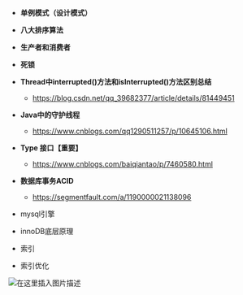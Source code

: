 - **单例模式（设计模式）**

- **八大排序算法**

- **生产者和消费者**
- **死锁**

- **Thread中interrupted()方法和isInterrupted()方法区别总结**
  - https://blog.csdn.net/qq_39682377/article/details/81449451

- **Java中的守护线程**
  - https://www.cnblogs.com/qq1290511257/p/10645106.html

- **Type 接口【重要】**
  - https://www.cnblogs.com/baiqiantao/p/7460580.html

- **数据库事务ACID**
  - https://segmentfault.com/a/1190000021138096

- mysql引擎
- innoDB底层原理
- 索引
- 索引优化



![在这里插入图片描述](https://img-blog.csdnimg.cn/2021012015214817.png?x-oss-process=image/watermark,type_ZmFuZ3poZW5naGVpdGk,shadow_10,text_aHR0cHM6Ly9ibG9nLmNzZG4ubmV0L2ZhbmppYW5oYWk=,size_16,color_FFFFFF,t_70)

